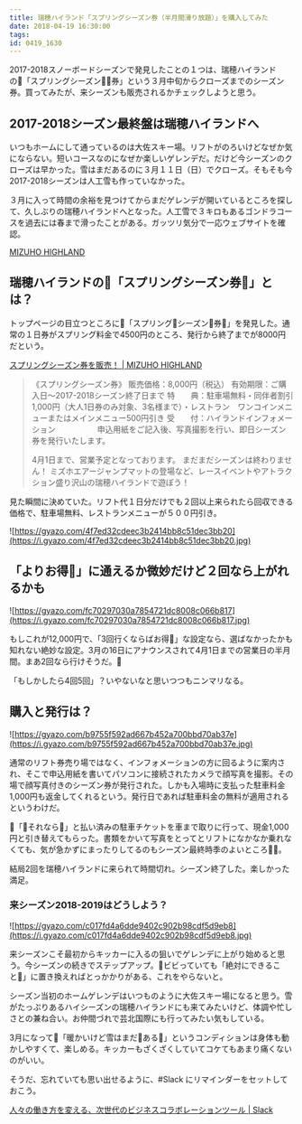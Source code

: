 ```yaml
---
title: 瑞穂ハイランド「スプリングシーズン券（半月間滑り放題）」を購入してみた
date: 2018-04-19 16:30:00
tags:
id: 0419_1630
---
```

2017-2018スノーボードシーズンで発見したことの１つは、瑞穂ハイランドの「スプリングシーズン券」という３月中旬からクローズまでのシーズン券。買ってみたが、来シーズンも販売されるかチェックしようと思う。<!--more-->

## 2017-2018シーズン最終盤は瑞穂ハイランドへ

いつもホームにして通っているのは大佐スキー場。リフトがのろいけどなぜか気にならない。短いコースなのになぜか楽しいゲレンデだ。だけど今シーズンのクローズは早かった。雪はまだあるのに３月１１日（日）でクローズ。そもそも今2017-2018シーズンは人工雪も作っていなかった。

３月に入って時間の余裕を見つけてからまだゲレンデが開いているところを探して、久しぶりの瑞穂ハイランドへとなった。人工雪で３キロもあるゴンドラコースを過去には春まで滑ったことがある。ガッツリ気分で一応ウェブサイトを確認。

[MIZUHO HIGHLAND](https://www.mizuhohighland.com/)

## 瑞穂ハイランドの「スプリングシーズン券」とは？

トップページの目立つところに「スプリングシーズン券」を発見した。通常の１日券がスプリング料金で4500円のところ、発行から終了までが8000円だという。

[スプリングシーズン券を販売！ | MIZUHO HIGHLAND](http://www.mizuhohighland.com/topics/%E3%82%B9%E3%83%97%E3%83%AA%E3%83%B3%E3%82%B0%E3%82%B7%E3%83%BC%E3%82%BA%E3%83%B3%E5%88%B8%E3%82%92%E8%B2%A9%E5%A3%B2%EF%BC%81)

> 《スプリングシーズン券》
> 販売価格：8,000円（税込）
> 有効期限：ご購入日～2017-2018シーズン終了日まで
> 特　　典：駐車場無料・同伴者割引1,000円（大人1日券のみ対象、3名様まで）・レストラン　ワンコインメニューまたはメインメニュー500円引き
> 受　　付：ハイランドインフォメーション
> 　　　　　申込用紙をご記入後、写真撮影を行い、即日シーズン券を発行いたします。
> 
> 4月1日まで、営業予定となっております。
> まだまだシーズンは終わりません！
> ミズホエアージャンプマットの登場など、レースイベントやアトラクション盛り沢山の瑞穂ハイランドで遊ぼう！

見た瞬間に決めていた。リフト代１日分だけでも２回以上来られたら回収できる価格で、駐車場無料、レストランメニューが５００円引き。

![https://gyazo.com/4f7ed32cdeec3b2414bb8c51dec3bb20](https://i.gyazo.com/4f7ed32cdeec3b2414bb8c51dec3bb20.jpg)

## 「よりお得」に通えるか微妙だけど２回なら上がれるかも

![https://gyazo.com/fc70297030a7854721dc8008c066b817](https://i.gyazo.com/fc70297030a7854721dc8008c066b817.jpg)

もしこれが12,000円で、「3回行くならばお得」な設定なら、選ばなかったかも知れない絶妙な設定。3月の16日にアナウンスされて4月1日までの営業日の半月間。まあ2回なら行けそうだ。

「もしかしたら4回5回」？いやないなと思いつつもニンマリなる。

## 購入と発行は？

![https://gyazo.com/b9755f592ad667b452a700bbd70ab37e](https://i.gyazo.com/b9755f592ad667b452a700bbd70ab37e.jpg)

通常のリフト券売り場ではなく、インフォメーションの方に回るように案内され、そこで申込用紙を書いてパソコンに接続されたカメラで顔写真を撮影。その場で顔写真付きのシーズン券が発行された。しかも入場時に支払った駐車料金1,000円も返金してくれるという。発行日であれば駐車料金の無料が適用されるというわけだ。

「それなら」と払い済みの駐車チケットを車まで取りに行って、現金1,000円と引き替えてもらった。書類をかいて写真をとってとリフトになかなか乗れなくても、気が急かずにまったりしてるのもシーズン最終時季のよいところ。

結局2回を瑞穂ハイランドに来られて時間切れ。シーズン終了した。楽しかった満足。

### 来シーズン2018-2019はどうしよう？

![https://gyazo.com/c017fd4a6dde9402c902b98cdf5d9eb8](https://i.gyazo.com/c017fd4a6dde9402c902b98cdf5d9eb8.jpg)

来シーズンこそ最初からキッカーに入るの狙いでゲレンデに上がり始めると思う。今シーズンの続きでステップアップ。ビビっていても「絶対にできること」に置き換えればとっかかりがある、これをやらないと。

シーズン当初のホームゲレンデはいつものように大佐スキー場になると思う。雪がたっぷりあるハイシーズンの瑞穂ハイランドにも来てみたいけど、体調や忙しさとの兼ね合い。お仲間づれで芸北国際にも行ってみたい気もしている。

3月になって「暖かいけど雪はまだある」というコンディションは身体も動かしやすくて、楽しめる。キッカーもざくざくしていてコケてもあまり痛くないのがいい。

そうだ、忘れていても思い出せるように、#Slack にリマインダーをセットしておこう。 

[人々の働き方を変える、次世代のビジネスコラボレーションツール | Slack](https://slack.com/intl/ja-jp)
